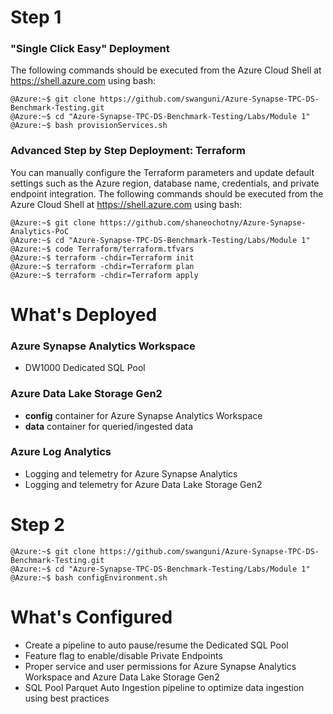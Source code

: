 # Step 1
### "Single Click Easy" Deployment
The following commands should be executed from the Azure Cloud Shell at https://shell.azure.com using bash:
```
@Azure:~$ git clone https://github.com/swanguni/Azure-Synapse-TPC-DS-Benchmark-Testing.git
@Azure:~$ cd "Azure-Synapse-TPC-DS-Benchmark-Testing/Labs/Module 1"
@Azure:~$ bash provisionServices.sh 
```

### Advanced Step by Step Deployment: Terraform
You can manually configure the Terraform parameters and update default settings such as the Azure region, database name, credentials, and private endpoint integration. The following commands should be executed from the Azure Cloud Shell at https://shell.azure.com using bash:
```
@Azure:~$ git clone https://github.com/shaneochotny/Azure-Synapse-Analytics-PoC
@Azure:~$ cd "Azure-Synapse-TPC-DS-Benchmark-Testing/Labs/Module 1"
@Azure:~$ code Terraform/terraform.tfvars
@Azure:~$ terraform -chdir=Terraform init
@Azure:~$ terraform -chdir=Terraform plan
@Azure:~$ terraform -chdir=Terraform apply
```

# What's Deployed

### Azure Synapse Analytics Workspace
- DW1000 Dedicated SQL Pool

### Azure Data Lake Storage Gen2
- <b>config</b> container for Azure Synapse Analytics Workspace
- <b>data</b> container for queried/ingested data

### Azure Log Analytics
- Logging and telemetry for Azure Synapse Analytics
- Logging and telemetry for Azure Data Lake Storage Gen2

# Step 2
```
@Azure:~$ git clone https://github.com/swanguni/Azure-Synapse-TPC-DS-Benchmark-Testing.git
@Azure:~$ cd "Azure-Synapse-TPC-DS-Benchmark-Testing/Labs/Module 1"
@Azure:~$ bash configEnvironment.sh 
```

# What's Configured
- Create a pipeline to auto pause/resume the Dedicated SQL Pool
- Feature flag to enable/disable Private Endpoints
- Proper service and user permissions for Azure Synapse Analytics Workspace and Azure Data Lake Storage Gen2
- SQL Pool Parquet Auto Ingestion pipeline to optimize data ingestion using best practices
